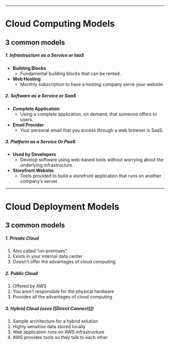 ___
# Cloud Computing Models
## 3 common models
##### 1. Infrastructure as a Service or IaaS
 - **Building Blocks**
	 - Fundamental building blocks that can be rented.
 - **Web Hosting**
	 - Monthly subscription to have a hosting company serve your website.
##### 2. Software as a Service or SaaS
 - **Complete Application**
	 - Using a complete application, on demand, that someone offers to users.
 - **Email Provider**
	 - Your personal email that you access through a web browser is SaaS.
##### 3. Platform as a Service Or PaaS
 - **Used by Developers**
	 - Develop software using web-based tools without worrying about the underlying infrastructure.
 - **Storefront Website**
	 - Tools provided to build a storefront application that runs on another company’s server.
___
# Cloud Deployment Models
## 3 common models
##### 1. Private Cloud
1. Also called “on-premises”
2. Exists in your internal data center
3. Doesn't offer the advantages of cloud computing
##### 2. Public Cloud
1. Offered by AWS
2. You aren't responsible for the physical hardware
3. Provides all the advantages of cloud computing
##### 3. Hybrid Cloud (uses [[Direct Connect]])
1. Sample architecture for a hybrid solution
2. Highly sensitive data stored locally
3. Web application runs on AWS infrastructure
4. AWS provides tools so they talk to each other